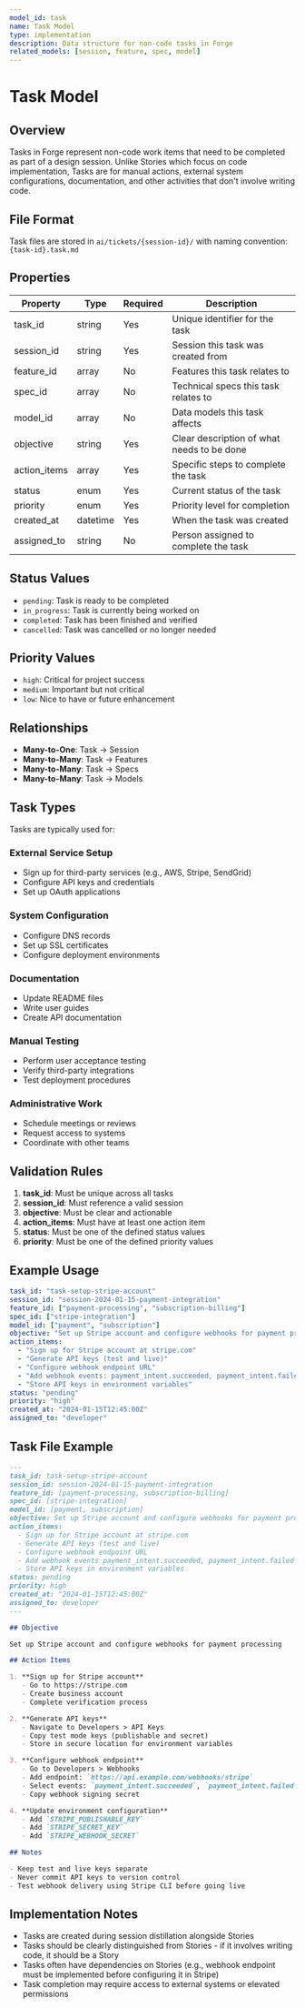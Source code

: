```yaml
---
model_id: task
name: Task Model
type: implementation
description: Data structure for non-code tasks in Forge
related_models: [session, feature, spec, model]
---
```


# Task Model

## Overview

Tasks in Forge represent non-code work items that need to be completed as part of a design session. Unlike Stories which focus on code implementation, Tasks are for manual actions, external system configurations, documentation, and other activities that don't involve writing code.

## File Format

Task files are stored in `ai/tickets/{session-id}/` with naming convention: `{task-id}.task.md`

## Properties

| Property | Type | Required | Description |
|----------|------|----------|-------------|
| task_id | string | Yes | Unique identifier for the task |
| session_id | string | Yes | Session this task was created from |
| feature_id | array | No | Features this task relates to |
| spec_id | array | No | Technical specs this task relates to |
| model_id | array | No | Data models this task affects |
| objective | string | Yes | Clear description of what needs to be done |
| action_items | array | Yes | Specific steps to complete the task |
| status | enum | Yes | Current status of the task |
| priority | enum | Yes | Priority level for completion |
| created_at | datetime | Yes | When the task was created |
| assigned_to | string | No | Person assigned to complete the task |

## Status Values

- `pending`: Task is ready to be completed
- `in_progress`: Task is currently being worked on
- `completed`: Task has been finished and verified
- `cancelled`: Task was cancelled or no longer needed

## Priority Values

- `high`: Critical for project success
- `medium`: Important but not critical
- `low`: Nice to have or future enhancement

## Relationships

- **Many-to-One**: Task → Session
- **Many-to-Many**: Task → Features
- **Many-to-Many**: Task → Specs
- **Many-to-Many**: Task → Models

## Task Types

Tasks are typically used for:

### External Service Setup
- Sign up for third-party services (e.g., AWS, Stripe, SendGrid)
- Configure API keys and credentials
- Set up OAuth applications

### System Configuration
- Configure DNS records
- Set up SSL certificates
- Configure deployment environments

### Documentation
- Update README files
- Write user guides
- Create API documentation

### Manual Testing
- Perform user acceptance testing
- Verify third-party integrations
- Test deployment procedures

### Administrative Work
- Schedule meetings or reviews
- Request access to systems
- Coordinate with other teams

## Validation Rules

1. **task_id**: Must be unique across all tasks
2. **session_id**: Must reference a valid session
3. **objective**: Must be clear and actionable
4. **action_items**: Must have at least one action item
5. **status**: Must be one of the defined status values
6. **priority**: Must be one of the defined priority values

## Example Usage

```yaml
task_id: "task-setup-stripe-account"
session_id: "session-2024-01-15-payment-integration"
feature_id: ["payment-processing", "subscription-billing"]
spec_id: ["stripe-integration"]
model_id: ["payment", "subscription"]
objective: "Set up Stripe account and configure webhooks for payment processing"
action_items:
  - "Sign up for Stripe account at stripe.com"
  - "Generate API keys (test and live)"
  - "Configure webhook endpoint URL"
  - "Add webhook events: payment_intent.succeeded, payment_intent.failed"
  - "Store API keys in environment variables"
status: "pending"
priority: "high"
created_at: "2024-01-15T12:45:00Z"
assigned_to: "developer"
```

## Task File Example

```markdown
---
task_id: task-setup-stripe-account
session_id: session-2024-01-15-payment-integration
feature_id: [payment-processing, subscription-billing]
spec_id: [stripe-integration]
model_id: [payment, subscription]
objective: Set up Stripe account and configure webhooks for payment processing
action_items:
  - Sign up for Stripe account at stripe.com
  - Generate API keys (test and live)
  - Configure webhook endpoint URL
  - Add webhook events payment_intent.succeeded, payment_intent.failed
  - Store API keys in environment variables
status: pending
priority: high
created_at: "2024-01-15T12:45:00Z"
assigned_to: developer
---

## Objective

Set up Stripe account and configure webhooks for payment processing

## Action Items

1. **Sign up for Stripe account**
   - Go to https://stripe.com
   - Create business account
   - Complete verification process

2. **Generate API keys**
   - Navigate to Developers > API Keys
   - Copy test mode keys (publishable and secret)
   - Store in secure location for environment variables

3. **Configure webhook endpoint**
   - Go to Developers > Webhooks
   - Add endpoint: `https://api.example.com/webhooks/stripe`
   - Select events: `payment_intent.succeeded`, `payment_intent.failed`
   - Copy webhook signing secret

4. **Update environment configuration**
   - Add `STRIPE_PUBLISHABLE_KEY`
   - Add `STRIPE_SECRET_KEY`
   - Add `STRIPE_WEBHOOK_SECRET`

## Notes

- Keep test and live keys separate
- Never commit API keys to version control
- Test webhook delivery using Stripe CLI before going live
```

## Implementation Notes

- Tasks are created during session distillation alongside Stories
- Tasks should be clearly distinguished from Stories - if it involves writing code, it should be a Story
- Tasks often have dependencies on Stories (e.g., webhook endpoint must be implemented before configuring it in Stripe)
- Task completion may require access to external systems or elevated permissions



